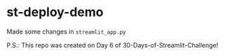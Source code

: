 # st-deploy-demo
Made some changes in `streamlit_app.py` 

P.S.: This repo was created on Day 6 of 30-Days-of-Streamlit-Challenge!
